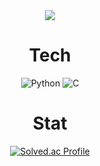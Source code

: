 
<div align="center">

<img src="https://capsule-render.vercel.app/api?type=waving&color=auto&height=200&section=header&text=Morty&fontSize=90" />
  
  </div>
  
  <div align="center">
  
  
  <h1> Tech </h1>
  
  ![Python](https://img.shields.io/badge/Python-792EE5.svg?&style=for-the-badge&logo=PYTHON&logoColor=white)
   ![C](https://img.shields.io/badge/C-792EE5.svg?&style=for-the-badge&logo=C&logoColor=white)
          
</div>
  
 <div align="center">
  
<h1> Stat </h1>

[![Solved.ac Profile](http://mazassumnida.wtf/api/v2/generate_badge?boj=sanghwa222)](https://solved.ac/sanghwa222/)
</div>
